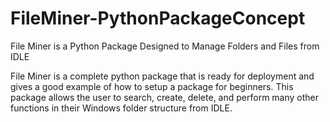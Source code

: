 # FileMiner-PythonPackageConcept
File Miner is a Python Package Designed to Manage Folders and Files from IDLE

File Miner is a complete python package that is ready for deployment and gives a good example of how to setup a package for beginners. This package allows the user to search, create, delete, and perform many other functions in their Windows folder structure from IDLE.
